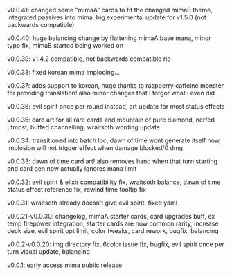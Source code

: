 v0.0.41: changed some "mimaA" cards to fit the changed mimaB theme, integrated passives into mima. big experimental update for v1.5.0 (not backwards compatible)

v0.0.40: huge balancing change by flattening mimaA base mana, minor typo fix, mimaB started being worked on

v0.0.39: v1.4.2 compatible, not backwards compatible rip

v0.0.38: fixed korean mima imploding...

v0.0.37: adds support to korean, huge thanks to raspberry caffeine monster for providing translation! also minor changes that i forgor what i even did

v0.0.36: evil spirit once per round instead, art update for most status effects

v0.0.35: card art for all rare cards and mountain of pure diamond, nerfed utmost, buffed channelling, wraitsoth wording update

v0.0.34: transitioned into batch loc, dawn of time wont generate itself now, implosion will not trigger effect when damage blocked/0 dmg

v0.0.33: dawn of time card art! also removes hand when that turn starting and card gen now actually ignores mana limit

v0.0.32: evil spirit & elixir compatibility fix, wraitsoth balance, dawn of time status effect reference fix, rewind time tooltip fix

v0.0.31: wraitsoth already doesn't give evil spirit, fixed yaml

v0.0.21-v0.0.30: changelog, mimaA starter cards, card upgrades buff, ex temp firepower integration, starter cards are now common rarity, increase deck size, evil spirit opt limit, color tweaks, card rework, bugfix, balancing

v0.0.2-v0.0.20: img directory fix, 6color issue fix, bugfix, evil spirit once per turn visual update, balancing

v0.0.1: early access mima public release